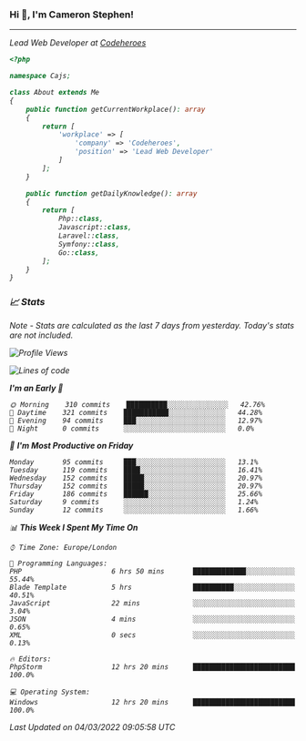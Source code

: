 ### Hi 👋, I'm Cameron Stephen!
<hr>
<p><em>Lead Web Developer at <a href="https://codeheroes.co.uk">Codeheroes</a></p>


```php
<?php

namespace Cajs;

class About extends Me
{
    public function getCurrentWorkplace(): array
    {
        return [
            'workplace' => [
                'company' => 'Codeheroes',
                'position' => 'Lead Web Developer'
            ]
        ];
    }

    public function getDailyKnowledge(): array
    {
        return [
            Php::class,
            Javascript::class,
            Laravel::class,
            Symfony::class,
            Go::class,
        ];
    }
}
```

### 📈 Stats
<p><em>Note - Stats are calculated as the last 7 days from yesterday. Today's stats are not included.</em></p>


<!--START_SECTION:waka-->
![Profile Views](http://img.shields.io/badge/Profile%20Views-188-blue)

![Lines of code](https://img.shields.io/badge/From%20Hello%20World%20I%27ve%20Written-1%20Thousand%20lines%20of%20code-blue)

**I'm an Early 🐤** 

```text
🌞 Morning    310 commits    ██████████░░░░░░░░░░░░░░░   42.76% 
🌆 Daytime    321 commits    ███████████░░░░░░░░░░░░░░   44.28% 
🌃 Evening    94 commits     ███░░░░░░░░░░░░░░░░░░░░░░   12.97% 
🌙 Night      0 commits      ░░░░░░░░░░░░░░░░░░░░░░░░░   0.0%

```
📅 **I'm Most Productive on Friday** 

```text
Monday       95 commits     ███░░░░░░░░░░░░░░░░░░░░░░   13.1% 
Tuesday      119 commits    ████░░░░░░░░░░░░░░░░░░░░░   16.41% 
Wednesday    152 commits    █████░░░░░░░░░░░░░░░░░░░░   20.97% 
Thursday     152 commits    █████░░░░░░░░░░░░░░░░░░░░   20.97% 
Friday       186 commits    ██████░░░░░░░░░░░░░░░░░░░   25.66% 
Saturday     9 commits      ░░░░░░░░░░░░░░░░░░░░░░░░░   1.24% 
Sunday       12 commits     ░░░░░░░░░░░░░░░░░░░░░░░░░   1.66%

```


📊 **This Week I Spent My Time On** 

```text
⌚︎ Time Zone: Europe/London

💬 Programming Languages: 
PHP                      6 hrs 50 mins       █████████████░░░░░░░░░░░░   55.44% 
Blade Template           5 hrs               ██████████░░░░░░░░░░░░░░░   40.51% 
JavaScript               22 mins             ░░░░░░░░░░░░░░░░░░░░░░░░░   3.04% 
JSON                     4 mins              ░░░░░░░░░░░░░░░░░░░░░░░░░   0.65% 
XML                      0 secs              ░░░░░░░░░░░░░░░░░░░░░░░░░   0.13%

🔥 Editors: 
PhpStorm                 12 hrs 20 mins      █████████████████████████   100.0%

💻 Operating System: 
Windows                  12 hrs 20 mins      █████████████████████████   100.0%

```


 Last Updated on 04/03/2022 09:05:58 UTC
<!--END_SECTION:waka-->
